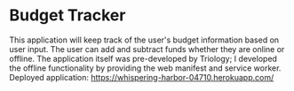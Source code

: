 # Budget Tracker

This application will keep track of the user's budget information based on user input. The user
can add and subtract funds whether they are online or offline. The application itself was pre-developed by Triology; I developed the offline functionality by providing the web manifest and service worker. Deployed application: https://whispering-harbor-04710.herokuapp.com/